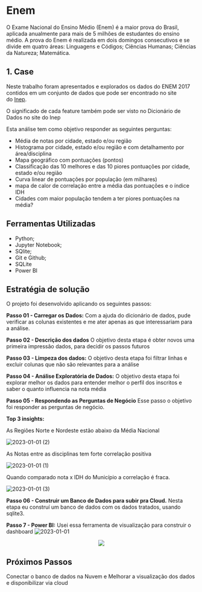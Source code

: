 # Enem

O Exame Nacional do Ensino Médio (Enem) é a maior prova do Brasil, aplicada anualmente para mais de 5 milhões de estudantes do ensino médio. A prova do Enem é realizada em dois domingos consecutivos e se divide em quatro áreas: Linguagens e Códigos; Ciências Humanas; Ciências da Natureza; Matemática.


## 1. Case 

Neste trabalho foram apresentados e explorados os dados do ENEM 2017 contidos em um conjunto de dados que pode ser encontrado no site do [Inep](https://www.gov.br/inep/pt-br/acesso-a-informacao/dados-abertos/microdados/enem).

O significado de cada feature também pode ser visto no Dicionário de Dados no site do Inep

Esta análise tem como objetivo responder as seguintes perguntas:

- Média de notas por cidade, estado e/ou região
- Histograma por cidade, estado e/ou região e com detalhamento por área/disciplina
- Mapa geográfico com pontuações (pontos)
- Classificação das 10 melhores e das 10 piores pontuações por cidade, estado e/ou região
- Curva linear de pontuações por população (em milhares)
- mapa de calor de correlação entre a média das pontuações e o índice IDH
- Cidades com maior população tendem a ter piores pontuações na média?

## Ferramentas Utilizadas

- Python;
- Jupyter Notebook;
- SQlite;
- Git e Github;
- SQLite
- Power BI

##  Estratégia de solução

O projeto foi desenvolvido aplicando os seguintes passos:

**Passo 01 - Carregar os Dados:** Com a ajuda do dicionário de dados, pude verificar as colunas existentes e me ater apenas as que interessariam para a análise.

**Passo 02 - Descrição dos dados** O objetivo desta etapa é obter novos uma primeira impressão dados, para decidir os passos futuros

**Passo 03 - Limpeza dos dados:** O objetivo desta etapa foi filtrar linhas e excluir colunas que não são relevantes para a análise

**Passo 04 - Análise Exploratória de Dados:** O objetivo desta etapa foi explorar melhor os dados para entender melhor o perfil dos inscritos e saber o quanto influencia na nota média

**Passo 05 - Respondendo as Perguntas de Negócio** Esse passo o objetivo foi responder as perguntas de negócio.

**Top 3 insights:**

As Regiões Norte e Nordeste estão abaixo da Média Nacional

![2023-01-01 (2)](https://user-images.githubusercontent.com/87071331/210171749-aa726612-2fc5-4a42-911d-3cf1a1c78c2b.png)

As Notas entre as disciplinas tem forte correlação positiva

![2023-01-01 (1)](https://user-images.githubusercontent.com/87071331/210171870-5f8fe61b-6840-4731-8b61-740d8a02e461.png)

Quando comparado nota x IDH do Município a correlação é fraca.

![2023-01-01 (3)](https://user-images.githubusercontent.com/87071331/210171969-743374d4-6f0e-440a-865b-96c96e0e5fea.png)


**Passo 06 - Construir um Banco de Dados para subir pra Cloud.** Nesta etapa eu construí um banco de dados com os dados tratados, usando sqlite3.

**Passo 7 - Power BI:** Usei  essa ferramenta de visualização para construir o dashboard
![2023-01-01](https://user-images.githubusercontent.com/87071331/210171320-4711f191-82b3-4a94-8ff5-c0783a1d60bb.png)

<p align='center'>
    <img src = 'img/image.jpg'>

## Próximos Passos
Conectar o banco de dados na Nuvem  e 
Melhorar a visualização dos dados e disponibilizar via cloud

